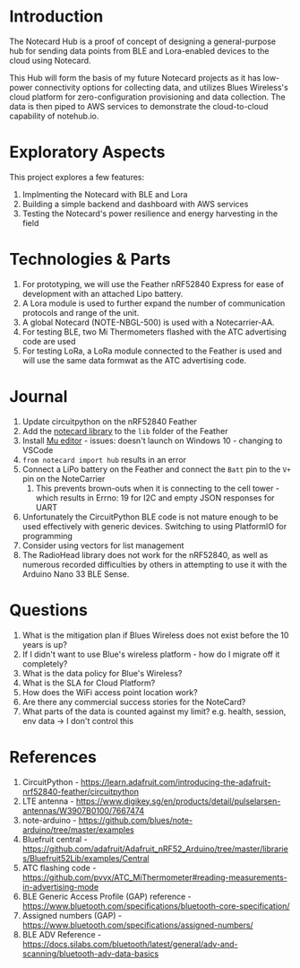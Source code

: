 # Introduction

The Notecard Hub is a proof of concept of designing a general-purpose hub for sending data points from BLE and Lora-enabled devices to the cloud using Notecard.

This Hub will form the basis of my future Notecard projects as it has low-power connectivity options for collecting data, and utilizes Blues Wireless's cloud platform for zero-configuration provisioning and data collection. The data is then piped to AWS services to demonstrate the cloud-to-cloud capability of notehub.io.

# Exploratory Aspects

This project explores a few features:

1. Implmenting the Notecard with BLE and Lora
2. Building a simple backend and dashboard with AWS services
3. Testing the Notecard's power resilience and energy harvesting in the field

# Technologies & Parts

1. For prototyping, we will use the Feather nRF52840 Express for ease of development with an attached Lipo battery.
2. A Lora module is used to further expand the number of communication protocols and range of the unit.
3. A global Notecard (NOTE-NBGL-500) is used with a Notecarrier-AA.
4. For testing BLE, two Mi Thermometers flashed with the ATC advertising code are used
5. For testing LoRa, a LoRa module connected to the Feather is used and will use the same data formwat as the ATC advertising code.

# Journal

1. Update circuitpython on the nRF52840 Feather
2. Add the [notecard library](https://github.com/blues/note-python) to the `lib` folder of the Feather
3. Install [Mu editor](https://codewith.mu/) - issues: doesn't launch on Windows 10 - changing to VSCode
4. `from notecard import hub` results in an error
5. Connect a LiPo battery on the Feather and connect the `Batt` pin to the `V+` pin on the NoteCarrier
   1. This prevents brown-outs when it is connecting to the cell tower - which results in Errno: 19 for I2C and empty JSON responses for UART
6. Unfortunately the CircuitPython BLE code is not mature enough to be used effectively with generic devices. Switching to using PlatformIO for programming
7. Consider using vectors for list management
8. The RadioHead library does not work for the nRF52840, as well as numerous recorded difficulties by others in attempting to use it with the Arduino Nano 33 BLE Sense.

# Questions

1. What is the mitigation plan if Blues Wireless does not exist before the 10 years is up?
2. If I didn't want to use Blue's wireless platform - how do I migrate off it completely?
3. What is the data policy for Blue's Wireless?
4. What is the SLA for Cloud Platform?
5. How does the WiFi access point location work?
6. Are there any commercial success stories for the NoteCard?
7. What parts of the data is counted against my limit? e.g. health, session, env data -> I don't control this

# References

1. CircuitPython - https://learn.adafruit.com/introducing-the-adafruit-nrf52840-feather/circuitpython
2. LTE antenna - https://www.digikey.sg/en/products/detail/pulselarsen-antennas/W3907B0100/7667474
3. note-arduino - https://github.com/blues/note-arduino/tree/master/examples
4. Bluefruit central - https://github.com/adafruit/Adafruit_nRF52_Arduino/tree/master/libraries/Bluefruit52Lib/examples/Central
5. ATC flashing code - https://github.com/pvvx/ATC_MiThermometer#reading-measurements-in-advertising-mode
6. BLE Generic Access Profile (GAP) reference - https://www.bluetooth.com/specifications/bluetooth-core-specification/
7. Assigned numbers (GAP) - https://www.bluetooth.com/specifications/assigned-numbers/
8. BLE ADV Reference - https://docs.silabs.com/bluetooth/latest/general/adv-and-scanning/bluetooth-adv-data-basics

